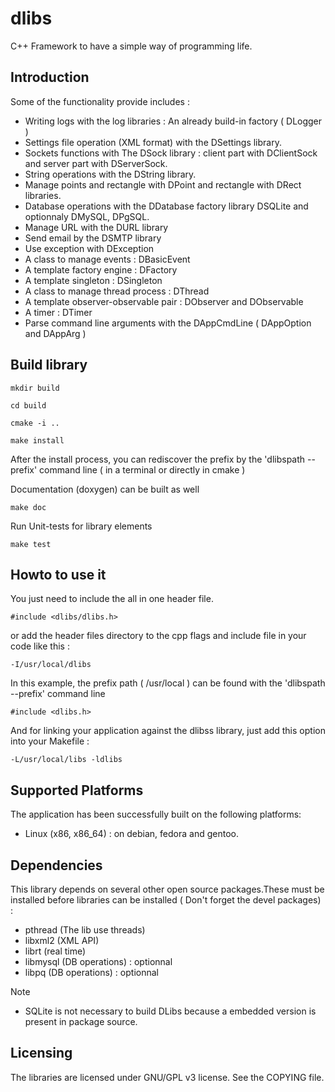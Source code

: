 dlibs
=====

C++ Framework to have a simple way of programming life.

Introduction
------------

Some of the functionality provide includes :

* Writing logs with the log libraries : An already build-in factory ( DLogger )
* Settings file operation (XML format) with the DSettings library.
* Sockets functions with The DSock library : client part with DClientSock and server part with DServerSock.
* String operations with the DString library.
* Manage points and rectangle with DPoint and rectangle with DRect libraries.
* Database operations with the DDatabase factory library DSQLite and optionnaly DMySQL, DPgSQL.
* Manage URL with the DURL library
* Send email by the DSMTP library
* Use exception with DException
* A class to manage events : DBasicEvent
* A template factory engine : DFactory
* A template singleton : DSingleton
* A class to manage thread process : DThread
* A template observer-observable pair : DObserver and DObservable
* A timer : DTimer
* Parse command line arguments with the DAppCmdLine ( DAppOption and DAppArg )

Build library
-------------

    mkdir build

    cd build

    cmake -i ..

    make install

After the install process, you can rediscover the prefix by the 'dlibspath --prefix' command line ( in a terminal or directly in cmake )

Documentation (doxygen) can be built as well

    make doc
    
Run Unit-tests for library elements

    make test

Howto to use it
---------------

You just need to include the all in one header file.

    #include <dlibs/dlibs.h>

or add the header files directory to the cpp flags and include file in your code like this :

    -I/usr/local/dlibs

In this example, the prefix path ( /usr/local ) can be found with the 'dlibspath --prefix' command line

    #include <dlibs.h>

And for linking your application against the dlibss library, just add this option into your Makefile :

    -L/usr/local/libs -ldlibs

Supported Platforms
-------------------

The application has been successfully built on the following platforms:
* Linux (x86, x86_64) : on debian, fedora and gentoo.

Dependencies
------------

This library depends on several other open source packages.These must be installed before libraries can be installed ( Don't forget the devel packages) :
* pthread (The lib use threads)
* libxml2 (XML API)
* librt (real time)
* libmysql (DB operations) : optionnal
* libpq (DB operations) : optionnal

Note

* SQLite is not necessary to build DLibs because a embedded version is present in package source.

Licensing
---------

The libraries are licensed under GNU/GPL v3 license. See the COPYING file.
